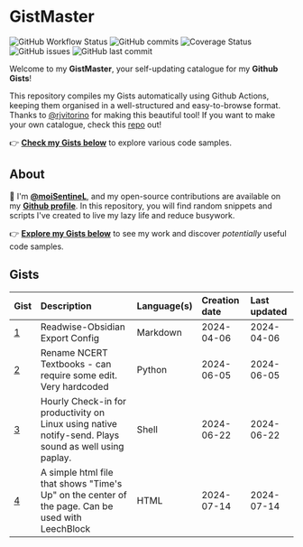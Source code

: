 # GistMaster

![GitHub Workflow Status](https://img.shields.io/github/actions/workflow/status/moiSentineL/gists-catalogue/update_gists.yml?branch=main)
![GitHub commits](https://img.shields.io/github/commit-activity/m/moiSentineL/gists-catalogue)
![Coverage Status](https://coveralls.io/repos/github/moiSentineL/gists-catalogue/badge.svg?branch=main)
![GitHub issues](https://img.shields.io/github/issues/moiSentineL/gists-catalogue)
![GitHub last commit](https://img.shields.io/github/last-commit/moiSentineL/gists-catalogue)

<!-- ![GistMaster, a catalogue for your gists](docs/gistmaster.png) -->

Welcome to my **GistMaster**, your self-updating catalogue for my **Github Gists**!

This repository compiles my Gists automatically using Github Actions, keeping them organised in a well-structured and easy-to-browse format. Thanks to [@rjvitorino](https://github.com/rjvitorino/) for making this beautiful tool! If you want to make your own catalogue, check this [repo](https://github.com/rjvitorino/gists-catalogue/tree/main) out!

👉 **[Check my Gists below](#gists)** to explore various code samples.

## About

👋 I'm **[@moiSentineL](https://github.com/moiSentineL)**, and my open-source contributions are available on my **[Github profile](https://github.com/moiSentineL)**.
In this repository, you will find random snippets and scripts I've created to live my lazy life and reduce busywork.

👉 **[Explore my Gists below](#gists)** to see my work and discover _potentially_ useful code samples.

## Gists
| Gist                                            | Description                                                                                           | Language(s)   | Creation date   | Last updated   |
|:------------------------------------------------|:------------------------------------------------------------------------------------------------------|:--------------|:----------------|:---------------|
| [1](gists/20240406-readwise-gist/index.md)      | Readwise-Obsidian Export Config                                                                       | Markdown      | 2024-04-06      | 2024-04-06     |
| [2](gists/20240605-NCERT_Renamer-gist/index.md) | Rename NCERT Textbooks - can require some edit. Very hardcoded                                        | Python        | 2024-06-05      | 2024-06-05     |
| [3](gists/20240622-checkin-gist/index.md)       | Hourly Check-in for productivity on Linux using native notify-send. Plays sound as well using paplay. | Shell         | 2024-06-22      | 2024-06-22     |
| [4](gists/20240714-time_is_up-gist/index.md)    | A simple html file that shows "Time's Up" on the center of the page. Can be used with LeechBlock      | HTML          | 2024-07-14      | 2024-07-14     |